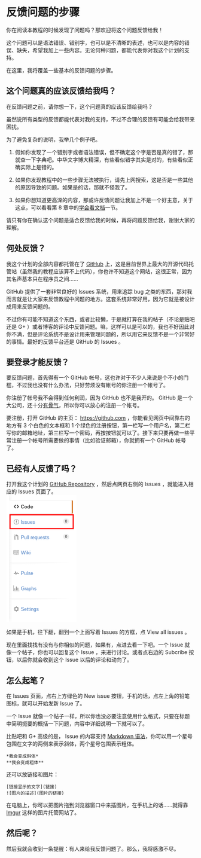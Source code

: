 # 反馈问题的步骤

你在阅读本教程的时候发现了问题吗？那欢迎将这个问题反馈给我！

这个问题可以是语法错误、错别字，也可以是不清晰的表述，也可以是内容的错误、缺失，希望我加上一些内容。无论何种问题，都能代表你对我这个计划的支持。

在这里，我将覆盖一些基本的反馈问题的步骤。

## 这个问题真的应该反馈给我吗？

在反馈问题之前，请你想一下，这个问题真的应该反馈给我吗？

虽然说所有类型的反馈都能代表对我的支持，不过不合理的反馈有可能会给我带来困扰。

为了避免复杂的说明，我举几个例子吧。

1.	假如你发现了一个错别字或者语法错误，但不确定这个字是否是真的错了，那就查一下字典吧。中华文字博大精深，有些看似错字其实是对的，有些看似正确实际上是错的。

2.	如果你发现教程中的一些步骤无法被执行，请先上网搜索，这是否是一些其他的原因导致的问题。如果是的话，那就不怪我了。

3.	如果你想知道更高深的内容，那或许反馈问题让我加上不是一个好主意，关于这点，可以看看第 8 章中的[学会看文档](08-differente-encoders-special-options.md#learn-to-look-document)一节。

请只有你在确认这个问题是适合反馈给我的时候，再将问题反馈给我，谢谢大家的理解。

## 何处反馈？

我这个计划的全部内容都托管在了 [GitHub](https://github.com) 上，这是目前世界上最大的开源代码托管站（虽然我的教程应该算不上代码），你也许不知道这个网站，这很正常，因为其名声基本只在程序员之间……

GitHub 提供了一套非常良好的 Issues 系统，用来追踪 bug 之类的东西，那对我而言就是让大家来反馈教程中问题的地方。这套系统非常好用，因为它就是被设计成用来反馈问题的。

不过你有可能不知道这个东西，或者比较懒，于是就打算在我的帖子（不论是贴吧还是 G+ ）或者博客的评论中反馈问题。嘛，这样可以是可以的，我也不好因此对你不满，但是评论系统不是设计用来管理问题的，所以用它来反馈不是一个非常好的事情。最好的反馈平台还是 GitHub 的 Issues 。

## 要登录才能反馈？

要反馈问题，首先得有一个 GitHub 帐号，这也许对于不少人来说是个不小的门槛，不过我也没有什么办法，只好劳烦没有帐号的你注册一个帐号了。

你注册了帐号我不会得到任何利润，因为 GitHub 也不是我开的。 GitHub 是一个大公司，还十分[有骨气](https://program-think.blogspot.com/2015/03/weekly-share-82.html?q=github&scope=all)，所以你可以放心的注册一个帐号。

要注册，打开 GitHub 的主页： <https://github.com> ，你能看见网页中间靠右的地方有 3 个白色的文本框和 1 个绿色的注册按钮，第一栏写一个用户名，第二栏写你的邮箱地址，第三栏写一个密码，再按按钮就可以了。接下来只要再做一些平常注册一个帐号所需要做的事情（比如验证邮箱），你就拥有一个 GitHub 帐号了。

## 已经有人反馈了吗？

打开我这个计划的 [GitHub Repository][repo] ，然后点网页右侧的 Issues ，就能进入相应的 Issues 页面了。  
![右侧面板中的 Issues 按钮](repo-panel.png)

如果是手机，往下翻，翻到一个上面写着 Issues 的方框，点 View all issues 。

现在里面找找有没有与你相似的问题，如果有，点进去看一下吧。一个 Issue 就像一个帖子，你也可以回复这个 Issue ，来进行讨论。或者点右边的 Subcribe 按钮，以后你就会收到这个 Issue 以后的评论和动向了。

## 怎么起笔？

在 Issues 页面，点右上方绿色的 New issue 按钮，手机的话，点左上角的铅笔图标，就可以开始发新 Issue 了。

一个 Issue 就像一个帖子一样，所以你也没必要注意使用什么格式，只要在标题中简明扼要的概括一下问题，内容中详细说明一下就可以了。

比贴吧和 G+ 高级的是， Issue 的内容支持 [Markdown 语法](http://wowubuntu.com/markdown/)，你可以用一个星号包围在文字的两侧来表示斜体，两个星号包围表示粗体。

	*我会变成斜体*
	**我会变成粗体**

还可以放链接和图片：

	[链接显示的文字](链接)
	![图片的描述](图片的链接)

在电脑上，你可以把图片拖到浏览器窗口中来插图片，在手机上的话……就得靠 [Imgur](https://imgur.com) 这样的图片托管网站了。

## 然后呢？

然后我就会收到一条提醒：有人来给我反馈问题了。那么，我将感激不尽。

[repo]: https://github.com/FiveYellowMice/how-to-convert-videos-with-ffmpeg-zh
